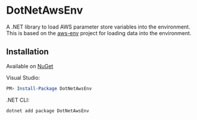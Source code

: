# DotNetAwsEnv

A .NET library to load AWS parameter store variables into the environment. This is based on the [aws-env](https://github.com/Droplr/aws-env) project for loading data into the environment.

## Installation

Available on [NuGet](https://www.nuget.org/packages/DotNetAwsEnv/)

Visual Studio:

```powershell
PM> Install-Package DotNetAwsEnv
```

.NET CLI:

```bash
dotnet add package DotNetAwsEnv
```
